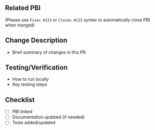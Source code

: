 ## Related PBI
(Please use `Fixes #123` or `Closes #123` syntax to automatically close PBI when merged)

## Change Description
- Brief summary of changes in this PR

## Testing/Verification
- How to run locally
- Key testing steps

## Checklist
- [ ] PBI linked
- [ ] Documentation updated (if needed)
- [ ] Tests added/updated